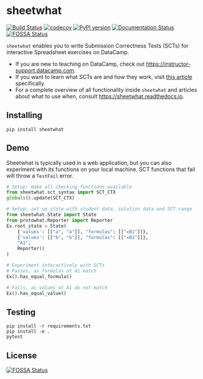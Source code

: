 # sheetwhat

[![Build Status](https://travis-ci.org/datacamp/sheetwhat.svg?branch=master)](https://travis-ci.org/datacamp/sheetwhat)
[![codecov](https://codecov.io/gh/datacamp/sheetwhat/branch/master/graph/badge.svg)](https://codecov.io/gh/datacamp/sheetwhat)
[![PyPI version](https://badge.fury.io/py/sheetwhat.svg)](https://badge.fury.io/py/sheetwhat)
[![Documentation Status](https://readthedocs.org/projects/sheetwhat/badge/?version=latest)](https://sheetwhat.readthedocs.io/en/latest/?badge=latest)
[![FOSSA Status](https://app.fossa.io/api/projects/git%2Bgithub.com%2Fdatacamp%2Fsheetwhat.svg?type=shield)](https://app.fossa.io/projects/git%2Bgithub.com%2Fdatacamp%2Fsheetwhat?ref=badge_shield)

`sheetwhat` enables you to write Submission Correctness Tests (SCTs) for interactive Spreadsheet exercises on DataCamp.

- If you are new to teaching on DataCamp, check out https://instructor-support.datacamp.com.
- If you want to learn what SCTs are and how they work, visit [this article](https://instructor-support.datacamp.com/courses/course-development/submission-correctness-tests) specifically.
- For a complete overview of all functionality inside `sheetwhat` and articles about what to use when, consult https://sheetwhat.readthedocs.io.

## Installing

```
pip install sheetwhat
```

## Demo

Sheetwhat is typically used in a web application, but you can also experiment with its functions on your local machine.
SCT functions that fail will throw a `TestFail` error.

```python
# Setup: make all checking functions available
from sheetwhat.sct_syntax import SCT_CTX
globals().update(SCT_CTX)

# Setup: set up state with student data, solution data and SCT range
from sheetwhat.State import State
from protowhat.Reporter import Reporter
Ex.root_state = State(
    {'values': [["a", "a"]], "formulas": [["=B1"]]},
    {'values': [["b", "b"]], "formulas": [["=B1"]]},
    "A1",
    Reporter()
)

# Experiment interactively with SCTs
# Passes, as formulas at A1 match
Ex().has_equal_formula()

# Fails, as values at A1 do not match
Ex().has_equal_value()
```

## Testing

```
pip install -r requirements.txt
pip install -e .
pytest
```


## License
[![FOSSA Status](https://app.fossa.io/api/projects/git%2Bgithub.com%2Fdatacamp%2Fsheetwhat.svg?type=large)](https://app.fossa.io/projects/git%2Bgithub.com%2Fdatacamp%2Fsheetwhat?ref=badge_large)
